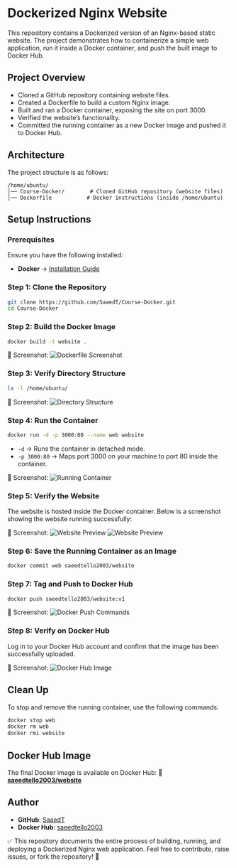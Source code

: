 # Dockerized Nginx Website

This repository contains a Dockerized version of an Nginx-based static website. The project demonstrates how to containerize a simple web application, run it inside a Docker container, and push the built image to Docker Hub.

## Project Overview
- Cloned a GitHub repository containing website files.
- Created a Dockerfile to build a custom Nginx image.
- Built and ran a Docker container, exposing the site on port 3000.
- Verified the website’s functionality.
- Committed the running container as a new Docker image and pushed it to Docker Hub.

## Architecture
The project structure is as follows:

```
/home/ubuntu/
│── Course-Docker/        # Cloned GitHub repository (website files)
│── Dockerfile           # Docker instructions (inside /home/ubuntu)

```

## Setup Instructions
### Prerequisites
Ensure you have the following installed:
- **Docker** → [Installation Guide](https://docs.docker.com/get-docker/)

### Step 1: Clone the Repository
```bash
git clone https://github.com/SaaedT/Course-Docker.git
cd Course-Docker
```

### Step 2: Build the Docker Image
```bash
docker build -t website .
```
📸 Screenshot:
![Dockerfile Screenshot](images/dockerfile.png)

### Step 3: Verify Directory Structure
```bash
ls -l /home/ubuntu/
```
📸 Screenshot:
![Directory Structure](images/directory_structure.png)

### Step 4: Run the Container
```bash
docker run -d -p 3000:80 --name web website
```
- `-d` → Runs the container in detached mode.
- `-p 3000:80` → Maps port 3000 on your machine to port 80 inside the container.

📸 Screenshot:
![Running Container](images/running_container.png)

### Step 5: Verify the Website
The website is hosted inside the Docker container. Below is a screenshot showing the website running successfully:

📸 Screenshot:
![Website Preview](images/website_preview_1.png)
![Website Preview](images/website_preview_2.png)

### Step 6: Save the Running Container as an Image
```bash
docker commit web saeedtello2003/website
```

### Step 7: Tag and Push to Docker Hub
```bash
docker push saeedtello2003/website:v1
```
📸 Screenshot:
![Docker Push Commands](images/image_push_commands.png)

### Step 8: Verify on Docker Hub
Log in to your Docker Hub account and confirm that the image has been successfully uploaded.

📸 Screenshot:
![Docker Hub Image](images/dockerhub_account.png)

## Clean Up
To stop and remove the running container, use the following commands:
```bash
docker stop web
docker rm web
docker rmi website
```

## Docker Hub Image
The final Docker image is available on Docker Hub:
🔗 **[saeedtello2003/website](https://hub.docker.com/r/saeedtello2003/website)**

## Author
- **GitHub**: [SaaedT](https://github.com/SaaedT)
- **Docker Hub**: [saeedtello2003](https://hub.docker.com/u/saeedtello2003)

✅ This repository documents the entire process of building, running, and deploying a Dockerized Nginx web application.
Feel free to contribute, raise issues, or fork the repository! 🚀

